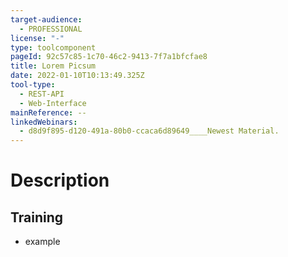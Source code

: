 ```yaml
---
target-audience:
  - PROFESSIONAL
license: "-"
type: toolcomponent
pageId: 92c57c85-1c70-46c2-9413-7f7a1bfcfae8
title: Lorem Picsum
date: 2022-01-10T10:13:49.325Z
tool-type:
  - REST-API
  - Web-Interface
mainReference: --
linkedWebinars:
  - d8d9f895-d120-491a-80b0-ccaca6d89649____Newest Material.
---
```

# Description

## Training
- example 